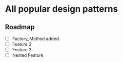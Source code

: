 # All popular design patterns

<!-- ROADMAP -->
## Roadmap

- [ ] Factory_Method added.
- [ ] Feature 2
- [ ] Feature 3
- [ ] Nested Feature
